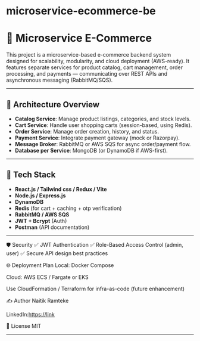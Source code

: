 # microservice-ecommerce-be

# 🛒 Microservice E-Commerce

This project is a microservice-based e-commerce backend system designed for scalability, modularity, and cloud deployment (AWS-ready). It features separate services for product catalog, cart management, order processing, and payments — communicating over REST APIs and asynchronous messaging (RabbitMQ/SQS).

---

## 📌 Architecture Overview

- **Catalog Service**: Manage product listings, categories, and stock levels.
- **Cart Service**: Handle user shopping carts (session-based, using Redis).
- **Order Service**: Manage order creation, history, and status.
- **Payment Service**: Integrate payment gateway (mock or Razorpay).
- **Message Broker**: RabbitMQ or AWS SQS for async order/payment flow.
- **Database per Service**: MongoDB (or DynamoDB if AWS-first).

---

## 🚀 Tech Stack

- **React.js / Tailwind css / Redux / Vite**
- **Node.js / Express.js**
- **DynamoDB**
- **Redis** (for cart + caching + otp verification)
- **RabbitMQ / AWS SQS**
- **JWT + Bcrypt** (Auth)
- **Postman** (API documentation)

---

🛡 Security
✅ JWT Authentication
✅ Role-Based Access Control (admin, user)
✅ Secure API design best practices

🌐 Deployment Plan
Local: Docker Compose

Cloud: AWS ECS / Fargate or EKS

Use CloudFormation / Terraform for infra-as-code (future enhancement)

✍ Author
Naitik Ramteke

LinkedIn:[https://link](https://www.linkedin.com/in/naitik-ramteke)


📃 License
MIT

---
